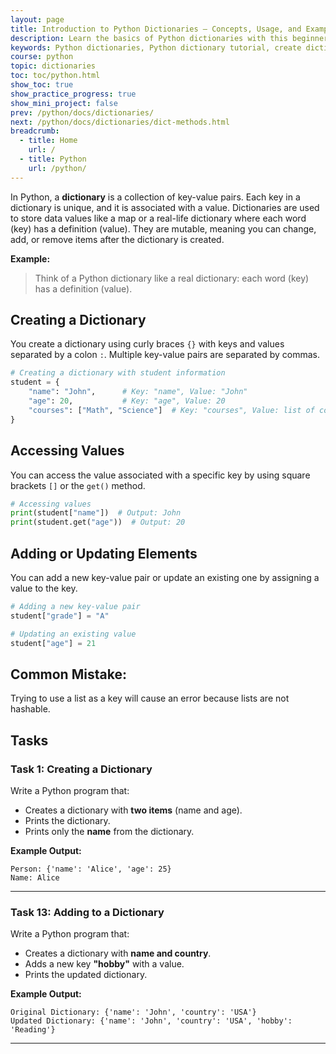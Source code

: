 ```yaml
---
layout: page
title: Introduction to Python Dictionaries – Concepts, Usage, and Examples  
description: Learn the basics of Python dictionaries with this beginner-friendly guide. Understand key-value pairs, how to create, access, update, and manipulate dictionaries in Python with practical examples and coding tasks. Perfect for students and professionals to master Python dictionaries.  
keywords: Python dictionaries, Python dictionary tutorial, create dictionary in Python, access dictionary values, update dictionary Python, manipulate dictionary Python, Python dictionary examples, beginner Python dictionaries, Python data structures, learn Python
course: python
topic: dictionaries
toc: toc/python.html
show_toc: true
show_practice_progress: true
show_mini_project: false
prev: /python/docs/dictionaries/
next: /python/docs/dictionaries/dict-methods.html
breadcrumb:
  - title: Home
    url: /
  - title: Python
    url: /python/
---
```


In Python, a **dictionary** is a collection of key-value pairs. Each key in a dictionary is unique, and it is associated with a value. Dictionaries are used to store data values like a map or a real-life dictionary where each word (key) has a definition (value). They are mutable, meaning you can change, add, or remove items after the dictionary is created.

**Example:**

> Think of a Python dictionary like a real dictionary: each word (key) has a definition (value).

## **Creating a Dictionary**

You create a dictionary using curly braces `{}` with keys and values separated by a colon `:`. Multiple key-value pairs are separated by commas.

```python
# Creating a dictionary with student information
student = {
    "name": "John",      # Key: "name", Value: "John"
    "age": 20,           # Key: "age", Value: 20
    "courses": ["Math", "Science"]  # Key: "courses", Value: list of courses
}
```

## **Accessing Values**

You can access the value associated with a specific key by using square brackets `[]` or the `get()` method.

```python
# Accessing values
print(student["name"])  # Output: John
print(student.get("age"))  # Output: 20
```

## **Adding or Updating Elements**

You can add a new key-value pair or update an existing one by assigning a value to the key.

```python
# Adding a new key-value pair
student["grade"] = "A"

# Updating an existing value
student["age"] = 21
```

## **Common Mistake:**  

Trying to use a list as a key will cause an error because lists are not hashable.

## Tasks

### **Task 1: Creating a Dictionary**  
Write a Python program that:  
- Creates a dictionary with **two items** (name and age).  
- Prints the dictionary.  
- Prints only the **name** from the dictionary.  

**Example Output:**  
```
Person: {'name': 'Alice', 'age': 25}
Name: Alice
```

---

### **Task 13: Adding to a Dictionary**  
Write a Python program that:  
- Creates a dictionary with **name and country**.  
- Adds a new key **"hobby"** with a value.  
- Prints the updated dictionary.  

**Example Output:**  
```
Original Dictionary: {'name': 'John', 'country': 'USA'}
Updated Dictionary: {'name': 'John', 'country': 'USA', 'hobby': 'Reading'}
```

---


